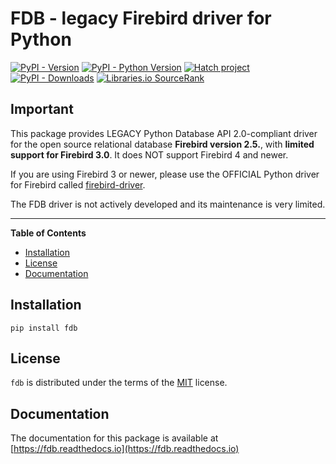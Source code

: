 # FDB - legacy Firebird driver for Python

[![PyPI - Version](https://img.shields.io/pypi/v/fdb.svg)](https://pypi.org/project/fdb)
[![PyPI - Python Version](https://img.shields.io/pypi/pyversions/fdb.svg)](https://pypi.org/project/fdb)
[![Hatch project](https://img.shields.io/badge/%F0%9F%A5%9A-Hatch-4051b5.svg)](https://github.com/pypa/hatch)
[![PyPI - Downloads](https://img.shields.io/pypi/dm/fdb)](https://pypi.org/project/fdb)
[![Libraries.io SourceRank](https://img.shields.io/librariesio/sourcerank/pypi/fdb)](https://libraries.io/pypi/fdb)

## Important

This package provides LEGACY Python Database API 2.0-compliant driver for the open
source relational database **Firebird version 2.5.**, with **limited support for Firebird 3.0**.
It does NOT support Firebird 4 and newer.

If you are using Firebird 3 or newer, please use the OFFICIAL Python driver for Firebird
called [firebird-driver](https://pypi.org/project/firebird-driver/).

The FDB driver is not actively developed and its maintenance is very limited.

-----

**Table of Contents**

- [Installation](#installation)
- [License](#license)
- [Documentation](#documentation)

## Installation

```console
pip install fdb
```

## License

`fdb` is distributed under the terms of the [MIT](https://spdx.org/licenses/MIT.html) license.

## Documentation

The documentation for this package is available at [https://fdb.readthedocs.io](https://fdb.readthedocs.io)

